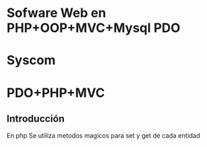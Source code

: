 Sofware Web en PHP+OOP+MVC+Mysql PDO
======================
# Syscom

# PDO+PHP+MVC

## Introducción ##
En php Se utiliza metodos magicos para set y get de cada entidad
